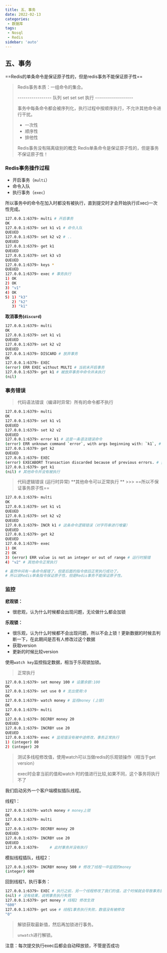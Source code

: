 ```yaml
---
title: 五、事务
date: 2022-02-13
categories:
 - 数据库
tags:
 - Nosql
 - Redis
sidebar: 'auto'
---
```

## 五、事务

==Redis的单条命令是保证原子性的，但是redis事务不能保证原子性==

> Redis事务本质：一组命令的集合。
>
> ----------------- 队列 set set set 执行 -------------------
>
> 事务中每条命令都会被序列化，执行过程中按顺序执行，不允许其他命令进行干扰。
>
> * 一次性
> * 顺序性
> * 排他性
>
> Redis事务没有隔离级别的概念
> Redis单条命令是保证原子性的，但是事务不保证原子性！

### Redis事务操作过程

- 开启事务（`multi`）
- 命令入队
- 执行事务（`exec`）

所以事务中的命令在加入时都没有被执行，直到提交时才会开始执行(Exec)一次性完成。

```bash
127.0.0.1:6379> multi # 开启事务
OK
127.0.0.1:6379> set k1 v1 # 命令入队
QUEUED
127.0.0.1:6379> set k2 v2 # ..
QUEUED
127.0.0.1:6379> get k1
QUEUED
127.0.0.1:6379> set k3 v3
QUEUED
127.0.0.1:6379> keys *
QUEUED
127.0.0.1:6379> exec # 事务执行
1) OK
2) OK
3) "v1"
4) OK
5) 1) "k3"
   2) "k2"
   3) "k1"
```

**取消事务(`discurd`)**

```bash
127.0.0.1:6379> multi
OK
127.0.0.1:6379> set k1 v1
QUEUED
127.0.0.1:6379> set k2 v2
QUEUED
127.0.0.1:6379> DISCARD # 放弃事务
OK
127.0.0.1:6379> EXEC 
(error) ERR EXEC without MULTI # 当前未开启事务
127.0.0.1:6379> get k1 # 被放弃事务中命令并未执行
(nil)
```



### 事务错误

> 代码语法错误（编译时异常）所有的命令都不执行

```bash
127.0.0.1:6379> multi
OK
127.0.0.1:6379> set k1 v1
QUEUED
127.0.0.1:6379> set k2 v2
QUEUED
127.0.0.1:6379> error k1 # 这是一条语法错误命令
(error) ERR unknown command `error`, with args beginning with: `k1`, # 会报错但是不影响后续命令入队 
127.0.0.1:6379> get k2
QUEUED
127.0.0.1:6379> EXEC
(error) EXECABORT Transaction discarded because of previous errors. # 执行报错
127.0.0.1:6379> get k1 
(nil) # 其他命令并没有被执行
```

> 代码逻辑错误 (运行时异常) **其他命令可以正常执行 ** >>> ==所以不保证事务原子性==

```bash
127.0.0.1:6379> multi
OK
127.0.0.1:6379> set k1 v1
QUEUED
127.0.0.1:6379> set k2 v2
QUEUED
127.0.0.1:6379> INCR k1 # 这条命令逻辑错误（对字符串进行增量）
QUEUED
127.0.0.1:6379> get k2
QUEUED
127.0.0.1:6379> exec
1) OK
2) OK
3) (error) ERR value is not an integer or out of range # 运行时报错
4) "v2" # 其他命令正常执行

# 虽然中间有一条命令报错了，但是后面的指令依旧正常执行成功了。
# 所以说Redis单条指令保证原子性，但是Redis事务不能保证原子性。
```

### 监控

**悲观锁：**

* 很悲观，认为什么时候都会出现问题，无论做什么都会加锁

**乐观锁：**

- 很乐观，认为什么时候都不会出现问题，所以不会上锁！更新数据的时候去判断一下，在此期间是否有人修改过这个数据
- 获取version
- 更新的时候比较version

使用`watch key`监控指定数据，相当于乐观锁加锁。

> 正常执行

```bash
127.0.0.1:6379> set money 100 # 设置余额:100
OK
127.0.0.1:6379> set use 0 # 支出使用:0
OK
127.0.0.1:6379> watch money # 监视money (上锁)
OK
127.0.0.1:6379> multi
OK
127.0.0.1:6379> DECRBY money 20
QUEUED
127.0.0.1:6379> INCRBY use 20
QUEUED
127.0.0.1:6379> exec # 监视值没有被中途修改，事务正常执行
1) (integer) 80
2) (integer) 20
```

> 测试多线程修改值，使用watch可以当做redis的乐观锁操作（相当于get version）
>
> exec时会拿当前的值和watch 时的值进行比较,如果不同，这个事务将执行不了

我们启动另外一个客户端模拟插队线程。

线程1：

```bash
127.0.0.1:6379> watch money # money上锁
OK
127.0.0.1:6379> multi
OK
127.0.0.1:6379> DECRBY money 20
QUEUED
127.0.0.1:6379> INCRBY use 20
QUEUED
127.0.0.1:6379> 	# 此时事务并没有执行
```

模拟线程插队，线程2：

```bash
127.0.0.1:6379> INCRBY money 500 # 修改了线程一中监视的money
(integer) 600
```

回到线程1，执行事务：

```bash
127.0.0.1:6379> EXEC # 执行之前，另一个线程修改了我们的值，这个时候就会导致事务执行失败
(nil) # 没有结果，说明事务执行失败
127.0.0.1:6379> get money # 线程2 修改生效
"600"
127.0.0.1:6379> get use # 线程1事务执行失败，数值没有被修改
"0"
```

> 解锁获取最新值，然后再加锁进行事务。
>
> `unwatch`进行解锁。

注意：每次提交执行exec后都会自动释放锁，不管是否成功